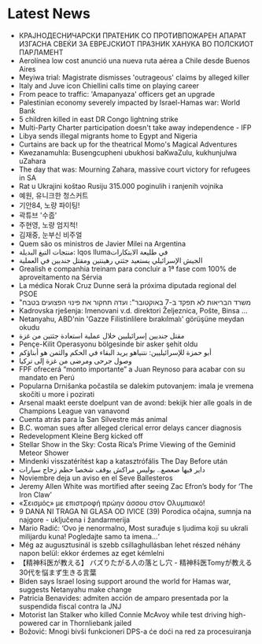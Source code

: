 # Latest News
-  КРАЈНОДЕСНИЧАРСКИ ПРАТЕНИК СО ПРОТИВПОЖАРЕН АПАРАТ ИЗГАСНА СВЕЌИ ЗА ЕВРЕЈСКИОТ ПРАЗНИК ХАНУКА ВО ПОЛСКИОТ ПАРЛАМЕНТ
-  Aerolínea low cost anunció una nueva ruta aérea a Chile desde Buenos Aires
-  Meyiwa trial: Magistrate dismisses 'outrageous' claims by alleged killer
-  Italy and Juve icon Chiellini calls time on playing career
-  From peace to traffic: 'Amapanyaza' officers get an upgrade
-  Palestinian economy severely impacted by Israel-Hamas war: World Bank
-  5 children killed in east DR Congo lightning strike
-  Multi-Party Charter participation doesn't take away independence - IFP
-  Libya sends illegal migrants home to Egypt and Nigeria
-  Curtains are back up for the theatrical Momo's Magical Adventures
-  Kwezanamuhla: Busengcupheni ubukhosi baKwaZulu, kukhunjulwa uZahara
-  The day that was: Mourning Zahara, massive court victory for refugees in SA
-  Rat u Ukrajini koštao Rusiju 315.000 poginulih i ranjenih vojnika
-  예원, 유니크한 청스커트
-  기안84, 노량 파이팅!
-  곽튜브 '수줍'
-  주현영, 노량 엄지척!
-  김재중, 눈부신 비주얼
-  Quem são os ministros de Javier Milei na Argentina
-  منتجات التبغ البديلة: Iqos Ilumaفي طليعة الابتكارات
-  الجيش الإسرائيلي يستعيد جثتي رهينتين ومقتل جنديين في العملية
-  Grealish e companhia treinam para concluir a 1ª fase com 100% de aproveitamento na Sérvia
-  La médica Norak Cruz Dunne será la próxima diputada regional del PSOE
-  "משרד הבריאות לא תפקד ב-7 באוקטובר": ועדה תחקור את פינוי הפצועים בטבח
-  Kadrovska rješenja: Imenovani v.d. direktori Željeznica, Pošte, Binsa ...
-  Netanyahu, ABD'nin 'Gazze Filistinlilere bırakılmalı' görüşüne meydan okudu
-  مقتل جنديين إسرائيليين خلال عملية استعادة جثتين من غزة
-  Pençe-Kilit Operasyonu bölgesinde bir asker şehit oldu
-  أبو حمزة للإسرائيليين: نتنياهو يريد البقاء في الحكم والثمن هو أبناؤكم
-  وصول جرحى ومرضى من غزة إلى تركيا
-  FPF ofrecerá “monto importante” a Juan Reynoso para acabar con su mandato en Perú
-  Popularna Drnišanka počastila se dalekim putovanjem: imala je vremena skočiti u more i pozirati
-  Arsenal maakt eerste doelpunt van de avond: bekijk hier alle goals in de Champions League van vanavond
-  Cuenta atrás para la San Silvestre más animal
-  B.C. woman sues after alleged clerical error delays cancer diagnosis
-  Redevelopment Kleine Berg kicked off
-  Stellar Show in the Sky: Costa Rica’s Prime Viewing of the Geminid Meteor Shower
-  Mindenki visszatérítést kap a katasztrófális The Day Before után
-  داير فيها صعصع.. بوليس مراكش يوقف شخصا حطم زجاج سيارات
-  Noviembre deja un aviso en el Seve Ballesteros
-  Jeremy Allen White was mortified after seeing Zac Efron’s body for ‘The Iron Claw’
-  «Σεισμός» με επιστροφή πρώην άσσου στον Ολυμπιακό!
-  9 DANA NI TRAGA NI GLASA OD IVICE (39) Porodica očajna, sumnja na najgore - uključena i žandarmerija
-  Mario Radić: ‘Ovo je nenormalno, Most surađuje s ljudima koji su ukrali milijardu kuna! Pogledajte samo ta imena...‘
-  Még az augusztusinál is szebb csillaghullásban lehet részed néhány napon belül: ekkor érdemes az eget kémlelni
-  【精神科医が教える】 バズりたがる人の落とし穴 - 精神科医Tomyが教える 30代を悩まず生きる言葉
-  Biden says Israel losing support around the world for Hamas war, suggests Netanyahu make change
-  Patricia Benavides: admiten acción de amparo presentada por la suspendida fiscal contra la JNJ
-  Motorist Ian Stalker who killed Connie McAvoy while test driving high-powered car in Thornliebank jailed
-  Božović: Mnogi bivši funkcioneri DPS-a će doći na red za procesuiranja
